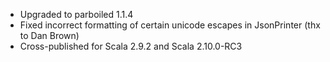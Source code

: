 - Upgraded to parboiled 1.1.4
- Fixed incorrect formatting of certain unicode escapes in JsonPrinter (thx to Dan Brown)
- Cross-published for Scala 2.9.2 and Scala 2.10.0-RC3
